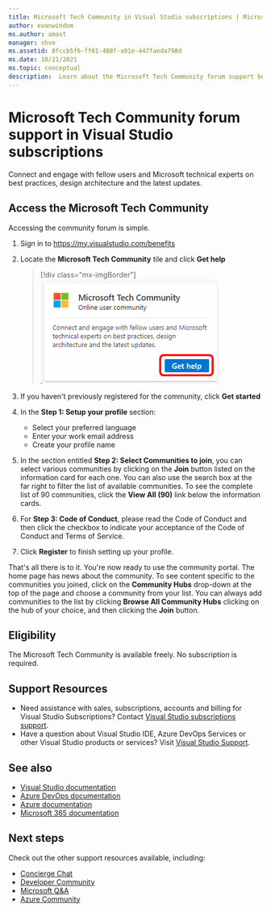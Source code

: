 ```yaml
---
title: Microsoft Tech Community in Visual Studio subscriptions | Microsoft Docs
author: evanwindom
ms.author: amast
manager: shve
ms.assetid: 8fccb5f6-ff61-488f-a91e-447faeda798d
ms.date: 10/21/2021
ms.topic: conceptual
description:  Learn about the Microsoft Tech Community forum support benefit included in selected Visual Studio subscriptions.
---
```


# Microsoft Tech Community forum support in Visual Studio subscriptions
Connect and engage with fellow users and Microsoft technical experts on best practices, design architecture and the latest updates.

## Access the Microsoft Tech Community 
Accessing the community forum is simple.  

1. Sign in to <https://my.visualstudio.com/benefits>
0. Locate the **Microsoft Tech Community** tile and click **Get help**

    > [!div class="mx-imgBorder"]
    > ![Microsoft Tech Community Tile](_img/vs-tech-community/vs-tech-community-tile.png "Click 'Get help' on the Microsoft Tech Community tile")

0. If you haven't previously registered for the community, click **Get started**
0. In the **Step 1: Setup your profile** section:
   - Select your preferred language
   - Enter your work email address
   - Create your profile name 
0. In the section entitled **Step 2: Select Communities to join**, you can select various communities by clicking on the **Join** button listed on the information card for each one.  You can also use the search box at the far right to filter the list of available communities.  To see the complete list of 90 communities, click the **View All (90)** link below the information cards. 
0. For **Step 3: Code of Conduct**, please read the Code of Conduct and then click the checkbox to indicate your acceptance of the Code of Conduct and Terms of Service.
0. Click **Register** to finish setting up your profile.

That's all there is to it.  You're now ready to use the community portal.  The home page has news about the community.  To see content specific to the communities you joined, click on the **Community Hubs** drop-down at the top of the page and choose a community from your list.  You can always add communities to the list by clicking **Browse All Community Hubs** clicking on the hub of your choice, and then clicking the **Join** button. 

## Eligibility
The Microsoft Tech Community is available freely.  No subscription is required. 

## Support Resources
- Need assistance with sales, subscriptions, accounts and billing for Visual Studio Subscriptions?  Contact [Visual Studio subscriptions support](https://my.visualstudio.com/gethelp).
- Have a question about Visual Studio IDE, Azure DevOps Services or other Visual Studio products or services?  Visit [Visual Studio Support](https://visualstudio.microsoft.com/support/).

## See also
- [Visual Studio documentation](/visualstudio/)
- [Azure DevOps documentation](/azure/devops/)
- [Azure documentation](/azure/)
- [Microsoft 365 documentation](/microsoft-365/)

## Next steps
Check out the other support resources available, including:
- [Concierge Chat](vs-concierge-chat.md)
- [Developer Community](vs-developer-community.md)
- [Microsoft Q&A](vs-microsoft-qa.md)
- [Azure Community](vs-azure-community.md)